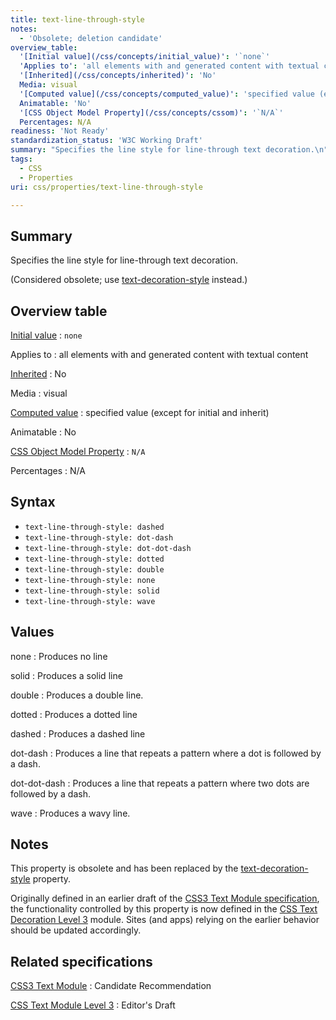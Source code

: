 ```yaml
---
title: text-line-through-style
notes:
  - 'Obsolete; deletion candidate'
overview_table:
  '[Initial value](/css/concepts/initial_value)': '`none`'
  'Applies to': 'all elements with and generated content with textual content'
  '[Inherited](/css/concepts/inherited)': 'No'
  Media: visual
  '[Computed value](/css/concepts/computed_value)': 'specified value (except for initial and inherit)'
  Animatable: 'No'
  '[CSS Object Model Property](/css/concepts/cssom)': '`N/A`'
  Percentages: N/A
readiness: 'Not Ready'
standardization_status: 'W3C Working Draft'
summary: "Specifies the line style for line-through text decoration.\n"
tags:
  - CSS
  - Properties
uri: css/properties/text-line-through-style

---
```

## <span>Summary</span>

Specifies the line style for line-through text decoration.

(Considered obsolete; use [text-decoration-style](/css/properties/text-decoration-style) instead.)

## <span>Overview table</span>

[Initial value](/css/concepts/initial_value)
:   `none`

Applies to
:   all elements with and generated content with textual content

[Inherited](/css/concepts/inherited)
:   No

Media
:   visual

[Computed value](/css/concepts/computed_value)
:   specified value (except for initial and inherit)

Animatable
:   No

[CSS Object Model Property](/css/concepts/cssom)
:   `N/A`

Percentages
:   N/A

## <span>Syntax</span>

-   `text-line-through-style: dashed`
-   `text-line-through-style: dot-dash`
-   `text-line-through-style: dot-dot-dash`
-   `text-line-through-style: dotted`
-   `text-line-through-style: double`
-   `text-line-through-style: none`
-   `text-line-through-style: solid`
-   `text-line-through-style: wave`

## <span>Values</span>

none
:   Produces no line

solid
:   Produces a solid line

double
:   Produces a double line.

dotted
:   Produces a dotted line

dashed
:   Produces a dashed line

dot-dash
:   Produces a line that repeats a pattern where a dot is followed by a dash.

dot-dot-dash
:   Produces a line that repeats a pattern where two dots are followed by a dash.

wave
:   Produces a wavy line.

## <span>Notes</span>

This property is obsolete and has been replaced by the [text-decoration-style](/css/properties/text-decoration-style) property.

Originally defined in an earlier draft of the [CSS3 Text Module specification](http://www.w3.org/TR/2003/CR-css3-text-20030514/), the functionality controlled by this property is now defined in the [CSS Text Decoration Level 3](http://www.w3.org/TR/css-text-decor-3) module. Sites (and apps) relying on the earlier behavior should be updated accordingly.

## <span>Related specifications</span>

[CSS3 Text Module](http://www.w3.org/TR/2003/CR-css3-text-20030514/)
:   Candidate Recommendation

[CSS Text Module Level 3](http://dev.w3.org/csswg/css-text/)
:   Editor's Draft
